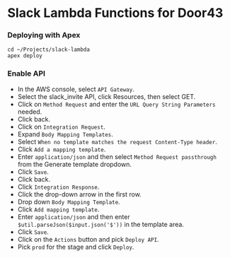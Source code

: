 # Slack Lambda Functions for Door43

### Deploying with Apex

    cd ~/Projects/slack-lambda
    apex deploy

### Enable API

* In the AWS console, select `API Gateway`.
* Select the slack_invite API, click Resources, then select GET.
* Click on `Method Request` and enter the `URL Query String Parameters` needed.
* Click back.
* Click on `Integration Request`.
* Expand `Body Mapping Templates`.
* Select `When no template matches the request Content-Type header`.
* Click `Add a mapping template`.
* Enter `application/json` and then select `Method Request passthrough` from the Generate template dropdown.
* Click `Save`.
* Click back.
* Click `Integration Response`.
* Click the drop-down arrow in the first row.
* Drop down `Body Mapping Template`.
* Click `Add mapping template`.
* Enter `application/json` and then enter `$util.parseJson($input.json('$'))` in the template area.
* Click `Save`.
* Click on the `Actions` button and pick `Deploy API`.
* Pick `prod` for the stage and click `Deploy`.
